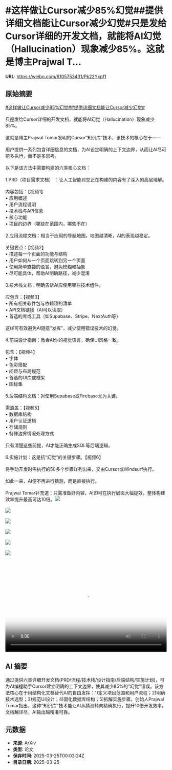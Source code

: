# #这样做让Cursor减少85%幻觉##提供详细文档能让Cursor减少幻觉#只是发给Cursor详细的开发文档，就能将AI幻觉（Hallucination）现象减少85%。这就是博主Prajwal T...

**URL**: https://weibo.com/6105753431/Pk22Yxpf1

## 原始摘要

<a href="https://m.weibo.cn/search?containerid=231522type%3D1%26t%3D10%26q%3D%23%E8%BF%99%E6%A0%B7%E5%81%9A%E8%AE%A9Cursor%E5%87%8F%E5%B0%9185%25%E5%B9%BB%E8%A7%89%23&amp;extparam=%23%E8%BF%99%E6%A0%B7%E5%81%9A%E8%AE%A9Cursor%E5%87%8F%E5%B0%9185%25%E5%B9%BB%E8%A7%89%23" data-hide=""><span class="surl-text">#这样做让Cursor减少85%幻觉#</span></a><a href="https://m.weibo.cn/search?containerid=231522type%3D1%26t%3D10%26q%3D%23%E6%8F%90%E4%BE%9B%E8%AF%A6%E7%BB%86%E6%96%87%E6%A1%A3%E8%83%BD%E8%AE%A9Cursor%E5%87%8F%E5%B0%91%E5%B9%BB%E8%A7%89%23&amp;extparam=%23%E6%8F%90%E4%BE%9B%E8%AF%A6%E7%BB%86%E6%96%87%E6%A1%A3%E8%83%BD%E8%AE%A9Cursor%E5%87%8F%E5%B0%91%E5%B9%BB%E8%A7%89%23" data-hide=""><span class="surl-text">#提供详细文档能让Cursor减少幻觉#</span></a><br><br>只是发给Cursor详细的开发文档，就能将AI幻觉（Hallucination）现象减少85%。<br><br>这就是博主Prajwal Tomar发明的Cursor“知识库”技术，该技术的核心在于——<br><br>用户提供一系列包含详细信息的文档，为AI设定明确的上下文边界，从而让AI尽可能多执行，而不是多思考。<br><br>以下是该方法中需要构建的六类核心文档：<br><br>1.PRD（项目需求文档） ：让人工智能对您正在构建的内容有了深入的高层理解。<br><br>内容包括：【视频1】  <br>• 应用概述  <br>• 用户流程说明  <br>• 技术栈与API信息  <br>• 核心功能  <br>• 项目的边界（哪些在范围内，哪些不在）<br><br>2.应用流程文档：相当于应用的导航地图。地图越清晰，AI的表现越稳定。  <br><br>关键要点：【视频2】<br>• 描述每一个页面的功能与结构  <br>• 用户如何从一个页面跳转到另一个页面  <br>• 使用简单直接的语言，避免模糊和抽象  <br>• 尽可能具体，帮助AI明确路径，减少混淆<br><br>3.技术栈文档：明确告诉AI应使用哪些技术组件。  <br><br>应包含：【视频3】<br>• 所有相关软件包与依赖项的清单  <br>• API文档链接（AI可以读取）  <br>• 首选的库或工具（如Supabase、Stripe、NextAuth等）<br><br>这样可有效避免AI随意“发挥”，减少使用错误技术的幻觉。<br><br>4.前端设计指南：教会AI你的视觉语言，确保UI风格一致。<br><br>包含：【视频4】<br>• 字体  <br>• 色彩搭配  <br>• 间距与布局规范  <br>• 首选的UI库或框架  <br>• 图标集<br><br>5.后端结构文档：对使用Supabase或Firebase尤为关键。<br><br>需涵盖：【视频5】<br>• 数据库结构  <br>• 用户认证逻辑  <br>• 存储规则  <br>• 特殊边界情况处理方式  <br><br>只有清楚这些前提，AI才能正确生成SQL等后端逻辑。<br><br>6.实施计划：这是抗“幻觉”的关键步骤。【视频6】<br><br>将手动开发时需执行的50多个步骤详列出来，交由Cursor或Windsurf执行。<br><br>如此一来，AI便不再进行猜测，而是直接执行。<br><br>Prajwal Tomar补充道：只需准备好内容，AI即可在执行层面大幅提效，整体构建效率提升最高可达10倍。<img style="" src="https://tvax2.sinaimg.cn/large/006Fd7o3ly1hzs3dkm1ymj30my0k0gnl.jpg" referrerpolicy="no-referrer"><br><br><img style="" src="https://tvax2.sinaimg.cn/large/006Fd7o3ly1hzs3dn1wyhj30my0k0gny.jpg" referrerpolicy="no-referrer"><br><br><img style="" src="https://tvax2.sinaimg.cn/large/006Fd7o3ly1hzs3dk8rrcj30my0k0abw.jpg" referrerpolicy="no-referrer"><br><br><img style="" src="https://tvax3.sinaimg.cn/large/006Fd7o3ly1hzs3dlpso4j30my0k0gni.jpg" referrerpolicy="no-referrer"><br><br><img style="" src="https://tvax1.sinaimg.cn/large/006Fd7o3ly1hzs3dim319j30my0k00u3.jpg" referrerpolicy="no-referrer"><br><br><img style="" src="https://tvax4.sinaimg.cn/large/006Fd7o3ly1hzs3dkc3tdj30my0k00uv.jpg" referrerpolicy="no-referrer"><br><br><br clear="both"><div style="clear: both"></div><video controls="controls" poster="https://tvax3.sinaimg.cn/orj480/006Fd7o3ly1hzs3dl3iwej30my0k0gnl.jpg" style="width: 100%"><source src="https://f.video.weibocdn.com/o0/sbQFccGylx08mVs2i0CA010412004UUj0E010.mp4?label=mp4_720p&amp;template=826x720.25.0&amp;ori=0&amp;ps=1CwnkDw1GXwCQx&amp;Expires=1742864553&amp;ssig=RV5JGA42QJ&amp;KID=unistore,video"><source src="https://f.video.weibocdn.com/o0/8mih4VOnlx08mVs27NUk0104120028dJ0E010.mp4?label=mp4_hd&amp;template=548x480.25.0&amp;ori=0&amp;ps=1CwnkDw1GXwCQx&amp;Expires=1742864553&amp;ssig=TEn%2B%2F2iXNC&amp;KID=unistore,video"><source src="https://f.video.weibocdn.com/o0/KZix2tmKlx08mVs201iw010412001jwq0E010.mp4?label=mp4_ld&amp;template=412x360.25.0&amp;ori=0&amp;ps=1CwnkDw1GXwCQx&amp;Expires=1742864553&amp;ssig=HtKMjdLBom&amp;KID=unistore,video"><p>视频无法显示，请前往<a href="https://video.weibo.com/show?fid=1034%3A5147744050806811" target="_blank" rel="noopener noreferrer">微博视频</a>观看。</p></video>

## AI 摘要

通过提供六类详细开发文档(PRD/流程/技术栈/设计指南/后端结构/实施计划)，可为AI编程助手Cursor建立明确的上下文边界，使其减少85%的"幻觉"错误。该方法核心在于用结构化文档替代AI的自由发挥：1)定义项目范围和用户流程；2)明确技术选型；3)规范UI设计；4)固化数据库结构；5)拆解实施步骤。创始人Prajwal Tomar指出，这种"知识库"技术能让AI从猜测转向精确执行，提升10倍开发效率。文档越详尽，AI输出越精准可靠。

## 元数据

- **来源**: ArXiv
- **类型**: 论文
- **保存时间**: 2025-03-25T00:03:24Z
- **目录日期**: 2025-03-25
